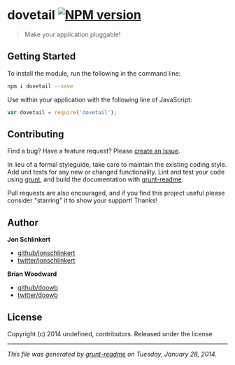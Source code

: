 # dovetail [![NPM version](https://badge.fury.io/js/dovetail.png)](http://badge.fury.io/js/dovetail) 

> Make your application pluggable!

## Getting Started
To install the module, run the following in the command line:

```bash
npm i dovetail --save
```

Use within your application with the following line of JavaScript:

```js
var dovetail = require('dovetail');
```





## Contributing
Find a bug? Have a feature request? Please [create an Issue](https://github.com/assemble/dovetail/issues).

In lieu of a formal styleguide, take care to maintain the existing coding style. Add unit tests for any new or changed functionality. Lint and test your code using [grunt][], and build the documentation with [grunt-readme](https://github.com/assemble/grunt-readme).

Pull requests are also encouraged, and if you find this project useful please consider "starring" it to show your support! Thanks!


## Author

**Jon Schlinkert**

+ [github/jonschlinkert](https://github.com/jonschlinkert)
+ [twitter/jonschlinkert](http://twitter.com/jonschlinkert)

**Brian Woodward**

+ [github/doowb](https://github.com/doowb)
+ [twitter/doowb](http://twitter.com/jonschlinkert)



## License
Copyright (c) 2014 undefined, contributors.
Released under the  license

***

_This file was generated by [grunt-readme](https://github.com/assemble/grunt-readme) on Tuesday, January 28, 2014._

[grunt]: http://gruntjs.com/
[Getting Started]: https://github.com/gruntjs/grunt/blob/devel/docs/getting_started.md
[package.json]: https://npmjs.org/doc/json.html
